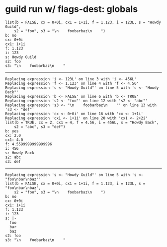 # guild run w/ flags-dest: globals

    list(b = FALSE, cx = 0+0i, cx1 = 1+1i, f = 1.123, i = 123L, s = "Howdy Guild", 
        s2 = "foo", s3 = "\n    foobarbaz\n    ")
    b: no
    cx: 0+0i
    cx1: 1+1i
    f: 1.123
    i: 123
    s: Howdy Guild
    s2: foo
    s3: "\n    foobarbaz\n    "

---

    Replacing expression 'i <- 123L' on line 3 with 'i <- 456L'
    Replacing expression 'f <- 1.123' on line 4 with 'f <- 4.56'
    Replacing expression 's <- "Howdy Guild"' on line 5 with 's <- "Howdy Back"'
    Replacing expression 'b <- FALSE' on line 6 with 'b <- TRUE'
    Replacing expression 's2 <- "foo"' on line 12 with 's2 <- "abc"'
    Replacing expression 's3 <- "\n    foobarbaz\n    "' on line 13 with 's3 <- "def"'
    Replacing expression 'cx <- 0+0i' on line 16 with 'cx <- 1+1i'
    Replacing expression 'cx1 <- 1+1i' on line 20 with 'cx1 <- 2+2i'
    list(b = TRUE, cx = 2, cx1 = 4, f = 4.56, i = 456L, s = "Howdy Back", 
        s2 = "abc", s3 = "def")
    b: yes
    cx: 2.0
    cx1: 4.0
    f: 4.5599999999999996
    i: 456
    s: Howdy Back
    s2: abc
    s3: def

---

    Replacing expression 's <- "Howdy Guild"' on line 5 with 's <- "foo\nbar\nbaz"'
    list(b = FALSE, cx = 0+0i, cx1 = 1+1i, f = 1.123, i = 123L, s = "foo\nbar\nbaz", 
        s2 = "foo", s3 = "\n    foobarbaz\n    ")
    b: no
    cx: 0+0i
    cx1: 1+1i
    f: 1.123
    i: 123
    s: |-
      foo
      bar
      baz
    s2: foo
    s3: "\n    foobarbaz\n    "

